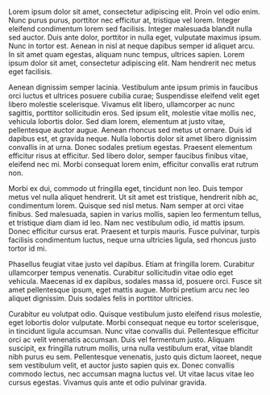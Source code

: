 Lorem ipsum dolor sit amet, consectetur adipiscing elit. Proin vel odio enim. Nunc purus purus, porttitor nec efficitur at, tristique vel lorem. Integer eleifend condimentum lorem sed facilisis. Integer malesuada blandit nulla sed auctor. Duis ante dolor, porttitor in nulla eget, vulputate maximus ipsum. Nunc in tortor est. Aenean in nisl at neque dapibus semper id aliquet arcu. In sit amet quam egestas, aliquam nunc tempus, ultrices sapien. Lorem ipsum dolor sit amet, consectetur adipiscing elit. Nam hendrerit nec metus eget facilisis.

Aenean dignissim semper lacinia. Vestibulum ante ipsum primis in faucibus orci luctus et ultrices posuere cubilia curae; Suspendisse eleifend velit eget libero molestie scelerisque. Vivamus elit libero, ullamcorper ac nunc sagittis, porttitor sollicitudin eros. Sed ipsum elit, molestie vitae mollis nec, vehicula lobortis dolor. Sed diam lorem, elementum at justo vitae, pellentesque auctor augue. Aenean rhoncus sed metus ut ornare. Duis id dapibus est, et gravida neque. Nulla lobortis dolor sit amet libero dignissim convallis in at urna. Donec sodales pretium egestas. Praesent elementum efficitur risus at efficitur. Sed libero dolor, semper faucibus finibus vitae, eleifend nec mi. Morbi consequat lorem enim, efficitur convallis erat rutrum non.

Morbi ex dui, commodo ut fringilla eget, tincidunt non leo. Duis tempor metus vel nulla aliquet hendrerit. Ut sit amet est tristique, hendrerit nibh ac, condimentum lorem. Quisque sed nisl metus. Nam semper at orci vitae finibus. Sed malesuada, sapien in varius mollis, sapien leo fermentum tellus, et tristique diam diam id leo. Nam nec vestibulum odio, id mattis ipsum. Donec efficitur cursus erat. Praesent et turpis mauris. Fusce pulvinar, turpis facilisis condimentum luctus, neque urna ultricies ligula, sed rhoncus justo tortor id mi.

Phasellus feugiat vitae justo vel dapibus. Etiam at fringilla lorem. Curabitur ullamcorper tempus venenatis. Curabitur sollicitudin vitae odio eget vehicula. Maecenas id ex dapibus, sodales massa id, posuere orci. Fusce sit amet pellentesque ipsum, eget mattis augue. Morbi pretium arcu nec leo aliquet dignissim. Duis sodales felis in porttitor ultricies.

Curabitur eu volutpat odio. Quisque vestibulum justo eleifend risus molestie, eget lobortis dolor vulputate. Morbi consequat neque eu tortor scelerisque, in tincidunt ligula accumsan. Nunc vitae convallis dui. Pellentesque efficitur orci ac velit venenatis accumsan. Duis vel fermentum justo. Aliquam suscipit, ex fringilla rutrum mollis, urna nulla vestibulum erat, vitae blandit nibh purus eu sem. Pellentesque venenatis, justo quis dictum laoreet, neque sem vestibulum velit, et auctor justo sapien quis ex. Donec convallis commodo lectus, nec accumsan magna luctus vel. Ut vitae lacus vitae leo cursus egestas. Vivamus quis ante et odio pulvinar gravida. 